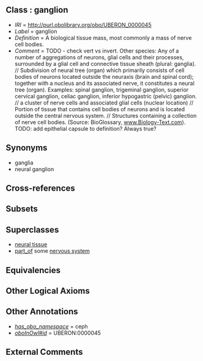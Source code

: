 
## Class : ganglion

 * *IRI* = http://purl.obolibrary.org/obo/UBERON_0000045
 * *Label* = ganglion
 * *Definition* = A biological tissue mass, most commonly a mass of nerve cell bodies.
 * *Comment* = TODO - check vert vs invert. Other species: Any of a number of aggregations of neurons, glial cells and their processes, surrounded by a glial cell and connective tissue sheath (plural: ganglia). // Subdivision of neural tree (organ) which primarily consists of cell bodies of neurons located outside the neuraxis (brain and spinal cord); together with a nucleus and its associated nerve, it constitutes a neural tree (organ). Examples: spinal ganglion, trigeminal ganglion, superior cervical ganglion, celiac ganglion, inferior hypogastric (pelvic) ganglion. // a cluster of nerve cells and associated glial cells (nuclear location) // Portion of tissue that contains cell bodies of neurons and is located outside the central nervous system. // Structures containing a collection of nerve cell bodies. (Source: BioGlossary, www.Biology-Text.com). TODO: add epithelial capsule to definition? Always true?

## Synonyms

 * ganglia
 * neural ganglion

## Cross-references


## Subsets


## Superclasses

 * [neural tissue](../../UBERON/14/UBERON_0003714.md)
 * [part_of](../../BFO/50/BFO_0000050.md) some [nervous system](../../UBERON/16/UBERON_0001016.md)

## Equivalencies


## Other Logical Axioms


## Other Annotations

 * *[has_obo_namespace](../../ce/oboInOwl#hasOBONamespace.md)* = ceph
 * *[oboInOwl#id](../../id/oboInOwl#id.md)* = UBERON:0000045

## External Comments

